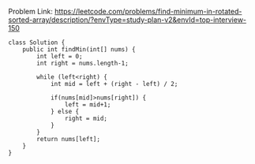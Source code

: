Problem Link: https://leetcode.com/problems/find-minimum-in-rotated-sorted-array/description/?envType=study-plan-v2&envId=top-interview-150

```
class Solution {
    public int findMin(int[] nums) {
        int left = 0;
        int right = nums.length-1;
        
        while (left<right) {
            int mid = left + (right - left) / 2;

            if(nums[mid]>nums[right]) {
                left = mid+1;
            } else {
                right = mid;
            }
        }
        return nums[left];
    }
}
```
